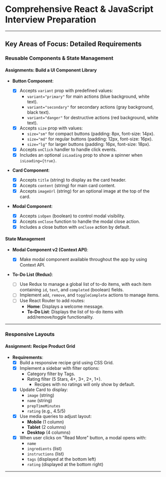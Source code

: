 # Comprehensive React & JavaScript Interview Preparation

---

## Key Areas of Focus: Detailed Requirements

### **Reusable Components & State Management**

#### Assignments: Build a UI Component Library

- **Button Component**:

  - [x] Accepts `variant` prop with predefined values:
    - `variant="primary"` for main actions (blue background, white text).
    - `variant="secondary"` for secondary actions (gray background, black text).
    - `variant="danger"` for destructive actions (red background, white text).
  - [x] Accepts `size` prop with values:
    - `size="sm"` for compact buttons (padding: 8px, font-size: 14px).
    - `size="md"` for regular buttons (padding: 12px, font-size: 16px).
    - `size="lg"` for larger buttons (padding: 16px, font-size: 18px).
  - [x] Accepts `onClick` handler to handle click events.
  - [x] Includes an optional `isLoading` prop to show a spinner when `isLoading={true}`.

- **Card Component**:

  - [x] Accepts `title` (string) to display as the card header.
  - [x] Accepts `content` (string) for main card content.
  - [x] Accepts `imageUrl` (string) for an optional image at the top of the card.

- **Modal Component**:

  - [x] Accepts `isOpen` (boolean) to control modal visibility.
  - [x] Accepts `onClose` function to handle the modal close action.
  - [x] Includes a close button with `onClose` action by default.

#### State Management

- **Modal Component v2 (Context API)**:

  - [x] Make modal component available throughout the app by using Context API.

- **To-Do List (Redux)**:
  - [ ] Use Redux to manage a global list of to-do items, with each item containing `id`, `text`, and `completed` (boolean) fields.
  - [ ] Implement `add`, `remove`, and `toggleComplete` actions to manage items.
  - [ ] Use React Router to add routes:
    - **Home**: Displays a welcome message.
    - **To-Do List**: Displays the list of to-do items with add/remove/toggle functionality.

---

### **Responsive Layouts**

#### Assignment: Recipe Product Grid

- **Requirements**:
  - [x] Build a responsive recipe grid using CSS Grid.
  - [x] Implement a sidebar with filter options:
    - Category filter by Tags.
    - Rating filter (5 Stars, 4+, 3+, 2+, 1+).
      - Recipes with no ratings will only show by default.
  - [x] Update Card to display:
    - `image` (string)
    - `name` (string)
    - `prepTimeMinutes`
    - `rating` (e.g., 4.5/5)
  - [x] Use media queries to adjust layout:
    - **Mobile** (1 column)
    - **Tablet** (2 columns)
    - **Desktop** (4 columns)
  - [x] When user clicks on "Read More" button, a modal opens with:
    - `name`
    - `ingredients` (list)
    - `instructions` (list)
    - `tags` (displayed at the bottom left)
    - `rating` (displayed at the bottom right)

---
